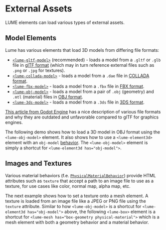 # External Assets

LUME elements can load various types of external assets.

## Model Elements

Lume has various elements that load 3D models from differing file formats:

- [`<lume-gltf-model>`](../../api/models/GltfModel.md) (recommended) - loads a model from a `.gltf` or `.glb` file in [glTF format](https://khronos.org/gltf) (which may in turn reference external files such as `.png` or `.jpg` for textures).
- [`<lume-collada-model>`](../../api/models/ColladaModel.md) - loads a model from a `.dae` file in [COLLADA format](https://khronos.org/collada).
- [`<lume-fbx-model>`](../../api//models/FbxModel.md) - loads a model from a `.fbx` file in [FBX format](https://www.autodesk.com/products/fbx/overview).
- [`<lume-obj-model>`](../../api//models/ObjModel.md) - loads a model from a pair of `.obj` (geometry) and `.mtl` (material) files in [OBJ format](https://en.wikipedia.org/wiki/Wavefront_.obj_file).
- [`<lume-3ds-model>`](../../api//models/TdsModel.md) - loads a model from a `.3ds` file in [3DS format](https://en.wikipedia.org/wiki/.3ds).

[This article from Godot
Engine](https://godotengine.org/article/we-should-all-use-gltf-20-export-3d-assets-game-engines/)
has a nice description of various file formats and why they are outdated and
unfavorable compared to glTF for graphics engines.

The following demo shows how to load a 3D model in OBJ format using the
`<lume-obj-model>` element. It also shows how to use a `<lume-element3d>` element with an
`obj-model` [behavior](./element-behaviors). The `<lume-obj-model>` element is simply a
shortcut for `<lume-element3d has="obj-model">`.

<live-code>
  <template>
  <base href="${host}" /><script src="./importmap.js"></script>

  <style>
      body, html {
          width: 100%;
          height: 100%;
          margin: 0;
          padding: 0;
          overflow: hidden;
          background: #222;
          touch-action: none; /* prevent touch drag from scrolling */
          color: #ccc;
      }
      lume-scene { position: absolute!important; top: 0; left: 0; }
      lume-scene:nth-child(2) { pointer-events: none; }
      lume-element3d { padding: 15px; pointer-events: all; }
  </style>

  <!-- Use the enable-css attribute to disable CSS rendering so that only WebGL
  rendering is enabled (this saves CPU/Memory if you don't need CSS rendering).
  -->
  <lume-scene id="scene" webgl enable-css="false">
      <lume-ambient-light intensity="0.1"></lume-ambient-light>
      <lume-sphere
        id="stars"
        texture="/examples/hello-world/galaxy_starfield.png"
        receive-shadow="false"
        has="basic-material"
        sidedness="back"
        size="4000 4000 4000"
        mount-point="0.5 0.5 0.5"
        color="white"
      ></lume-sphere>
      <lume-point-light
          id="light"
          color="#ffe9ab"
          position="300 300 600"
          size="0 0 0"
          cast-shadow="true"
          >
          <lume-sphere
              has="basic-material"
              size="5 5 5"
              color="#ffe9ab"
              receive-shadow="false"
              cast-shadow="false"
              style="pointer-events: none"
              >
          </lume-sphere>
      </lume-point-light>
      <lume-element3d id="ship1Rotator" align-point="0.5 0.5 0" rotation="0 40 0">
          <!-- This is a lume-element3d element with an obj-model behavior. The
          obj-model behavior observes the obj and mtl attributes. -->
          <lume-element3d
              id="ship1"
              has="obj-model"
              size="0 0 0 "
              scale="200 200 200"
              position="0 -30 100"
              obj="/models/spaceship/ship.obj"
              mtl="/models/spaceship/ship.mtl"
          >
          </lume-element3d>
      </lume-element3d>
      <lume-element3d id="ship2Rotator" align-point="0.5 0.5 0" rotation="0 20 0">
          <!-- Alternatively, the lume-obj-model is an element that implicityly
          has an obj-model behavior. We've omitted the mtl attribute, so this
          model will by default have a plain random color. -->
          <lume-obj-model
              id="ship2"
              size="0 0 0"
              scale="200 200 200"
              position="0 30 210"
              obj="/models/spaceship/ship.obj"
              mtl="/models/spaceship/ship.mtl"
          >
          </lume-obj-model>
      </lume-element3d>
  </lume-scene>

  <!-- We're using two scenes, the next one for overlaid HTML/CSS-based UI, the previous one for WebGL content. -->

  <lume-scene id="scene">
      <lume-element3d size-mode="proportional literal" size="1 80">
          <!-- FIXME When toggling these too fast, the toggling breaks. Three.js Loader problem? -->
          <label><input id="objToggle" type="checkbox" checked /> Enable model on first ship.</label>
          <label><input id="matToggle" type="checkbox" checked /> Enable material on second ship.</label>
      </lume-element3d>
  </lume-scene>

  <script type="module">
      import { Motor, Events } from 'lume'

      document.addEventListener('pointermove', function(e) {
          e.preventDefault()
          light.position.x = e.clientX
          light.position.y = e.clientY
      })

      smooth(ship1)
      smooth(ship2)

      Motor.addRenderTask(() => {
          ship1Rotator.rotation.y -= 0.1
          ship2Rotator.rotation.y -= 0.4
      })

      function smooth(objModelElement) {
          // Use the 'MODEL_LOAD' event to work with the 'model' once loaded, if
          // needed. 'model' is an instance of THREE.Group containing THREE.Mesh
          // objects
          objModelElement.on(Events.MODEL_LOAD, ({ model }) => {
            console.log('%%%%%%%%%%%%%%%% modify geometry')
              centerAndSmoothGeometry(model)

              // we modified the internals the element, signal that it
              // needs an update on next render
              objModelElement.needsUpdate()
          })

      }

      function centerAndSmoothGeometry(obj) {

          // Use Three.js APIs to traverse obj's decendants.
          obj.traverse(node => {

              if ('geometry' in node) {

                  // Re-center the geometry around the local origin.
                  node.geometry.center()

                  // In case the model's shading looks flat on each polygon, this is a trick to
                  // make it look smooth. See https://discourse.threejs.org/t/5531
                  // TODO, when we upgrade to Three.js r125 or higher, use this
                  // approach instead: https://discourse.threejs.org/t/5531/10
                  // const tempGeometry = new THREE.Geometry().fromBufferGeometry( node.geometry );
                  // tempGeometry.mergeVertices();
                  // tempGeometry.computeVertexNormals();
                  // node.geometry = new THREE.BufferGeometry().fromGeometry( tempGeometry );

                  // IDEA: perhaps scale the geometry so it fits within the \`size\` of the node.

              }

          })

      }

      objToggle.addEventListener('click', () => {
          const objBehavior = ship1.behaviors.get('obj-model')
          if (objBehavior.obj) objBehavior.obj = ''
          else objBehavior.obj = '/models/spaceship/ship.obj'
      })

      matToggle.addEventListener('click', () => {
          const objBehavior = ship2.behaviors.get('obj-model')
          if (objBehavior.mtl) objBehavior.mtl = ''
          else objBehavior.mtl = '/models/spaceship/ship.mtl'
      })
  </script>
  </template>
</live-code>

## Images and Textures

Various material behaviors (f.e.
[`PhysicalMaterialBehavior`](../../api/behaviors/mesh-behaviors/materials/PhysicalMaterialBehavior.md))
provide HTML attributes such as `texture` that accept a path to an image file to
use as a texture, for use cases like color, normal map, alpha map, etc.

The next example shows how to set a texture onto a mesh element. A texture is
loaded from an image file like a JPEG or PNG file using the `texture` attribute.
Similar to how `<lume-obj-model>` is a shortcut for `<lume-element3d
has="obj-model">` above, the following `<lume-box>` element is a shortcut for
`<lume-mesh has="box-geometry physical-material">` which is a mesh element with
both a geometry behavior and a material behavior.

<live-code src="../cameras/default-camera.html"></live-code>
